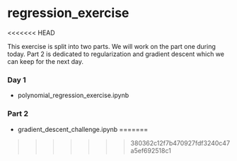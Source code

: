 # regression_exercise
<<<<<<< HEAD

This exercise is split into two parts. We will work on the part one during today. Part 2 is dedicated to regularization and gradient descent which we can keep for the next day.

### Day 1

- polynomial_regression_exercise.ipynb


### Part 2

- gradient_descent_challenge.ipynb
=======
>>>>>>> 380362c12f7b470927fdf3240c47a5ef692518c1
